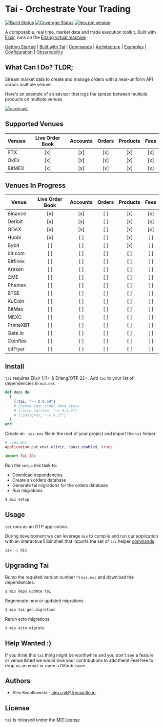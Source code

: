 # Tai - Orchestrate Your Trading

[![Build Status](https://github.com/fremantle-industries/tai/workflows/test/badge.svg?branch=main)](https://github.com/fremantle-industries/tai/actions?query=workflow%3Atest)
[![Coverage Status](https://coveralls.io/repos/github/fremantle-industries/tai/badge.svg?branch=main)](https://coveralls.io/github/fremantle-industries/tai?branch=main)
[![hex.pm version](https://img.shields.io/hexpm/v/tai.svg?style=flat)](https://hex.pm/packages/tai)

A composable, real time, market data and trade execution toolkit. Built with [Elixir](https://elixir-lang.org/), runs on the [Erlang virtual machine](http://erlang.org/faq/implementations.html)

[Getting Started](./docs/GETTING_STARTED.md) | [Built with Tai](./docs/BUILT_WITH_TAI.md) | [Commands](./docs/COMMANDS.md) | [Architecture](./docs/ARCHITECTURE.md) | [Examples](./apps/examples) | [Configuration](./docs/CONFIGURATION.md) | [Observability](./docs/OBSERVABILITY.md)

## What Can I Do? TLDR;

Stream market data to create and manage orders with a near-uniform API across multiple venues

Here's an example of an advisor that logs the spread between multiple products on multiple venues

[![asciicast](https://asciinema.org/a/259561.svg)](https://asciinema.org/a/259561)

## Supported Venues

| Venues | Live Order Book | Accounts | Orders | Products | Fees |
| ------ | :-------------: | :------: | :----: | :------: | :--: |
| FTX    |       [x]       |   [x]    |  [x]   |   [x]    | [x]  |
| OkEx   |       [x]       |   [x]    |  [x]   |   [x]    | [x]  |
| BitMEX |       [x]       |   [x]    |  [x]   |   [x]    | [x]  |

## Venues In Progress

| Venue    | Live Order Book | Accounts | Orders | Products | Fees |
| -------- | :-------------: | :------: | :----: | :------: | :--: |
| Binance  |       [x]       |   [x]    |   [ ]  |   [x]    | [x]  |
| Deribit  |       [x]       |   [x]    |   [ ]  |   [x]    | [x]  |
| GDAX     |       [x]       |   [x]    |   [ ]  |   [x]    | [x]  |
| Huobi    |       [x]       |   [ ]    |   [ ]  |   [x]    | [ ]  |
| Bybit    |       [ ]       |   [ ]    |   [ ]  |   [x]    | [ ]  |
| bit.com  |       [ ]       |   [ ]    |   [ ]  |   [ ]    | [ ]  |
| Bitfinex |       [ ]       |   [ ]    |   [ ]  |   [ ]    | [ ]  |
| Kraken   |       [ ]       |   [ ]    |   [ ]  |   [ ]    | [ ]  |
| CME      |       [ ]       |   [ ]    |   [ ]  |   [ ]    | [ ]  |
| Phemex   |       [ ]       |   [ ]    |   [ ]  |   [ ]    | [ ]  |
| BTSE     |       [ ]       |   [ ]    |   [ ]  |   [ ]    | [ ]  |
| KuCoin   |       [ ]       |   [ ]    |   [ ]  |   [ ]    | [ ]  |
| BitMax   |       [ ]       |   [ ]    |   [ ]  |   [ ]    | [ ]  |
| MEXC     |       [ ]       |   [ ]    |   [ ]  |   [ ]    | [ ]  |
| PrimeXBT |       [ ]       |   [ ]    |   [ ]  |   [ ]    | [ ]  |
| Gate.io  |       [ ]       |   [ ]    |   [ ]  |   [ ]    | [ ]  |
| Coinflex |       [ ]       |   [ ]    |   [ ]  |   [ ]    | [ ]  |
| bitFlyer |       [ ]       |   [ ]    |   [ ]  |   [ ]    | [ ]  |

## Install

`tai` requires Elixir 1.11+ & Erlang/OTP 22+. Add `tai` to your list of dependencies in `mix.exs`

```elixir
def deps do
  [
    {:tai, "~> 0.0.69"}
    # Choose your order data store
    # {:ecto_sqlite3, "~> 0.5.6"}
    # {:postgrex, "~> 0.15"}
  ]
end
```

Create an `.iex.exs` file in the root of your project and import the `tai` helper

```elixir
# .iex.exs
Application.put_env(:elixir, :ansi_enabled, true)

import Tai.IEx
```

Run the `setup` mix task to:

* Download dependencies
* Create an orders database
* Generate tai migrations for the orders database
* Run migrations

```bash
$ mix setup
```

## Usage

`tai` runs as an OTP application.

During development we can leverage `mix` to compile and run our application with an
interactive Elixir shell that imports the set of `tai` helper [commands](./docs/COMMANDS.md).

```bash
iex -S mix
```

## Upgrading Tai

Bump the required version number in `mix.exs` and download the dependencies.

```bash
$ mix deps.update tai
```

Regenerate new or updated migrations

```bash
$ mix tai.gen.migration
```

Rerun ecto migrations

```bash
$ mix ecto.migrate
```

## Help Wanted :)

If you think this `tai` thing might be worthwhile and you don't see a feature
or venue listed we would love your contributions to add them! Feel free to
drop us an email or open a Github issue.

## Authors

- Alex Kwiatkowski - alex+git@fremantle.io

## License

`tai` is released under the [MIT license](./LICENSE.md)
